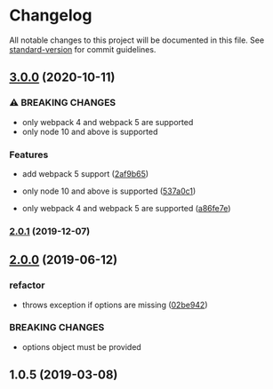 # Changelog

All notable changes to this project will be documented in this file. See [standard-version](https://github.com/conventional-changelog/standard-version) for commit guidelines.

## [3.0.0](https://github.com/lozinsky/cname-webpack-plugin/compare/v2.0.1...v3.0.0) (2020-10-11)


### ⚠ BREAKING CHANGES

* only webpack 4 and webpack 5 are supported
* only node 10 and above is supported

### Features

* add webpack 5 support ([2af9b65](https://github.com/lozinsky/cname-webpack-plugin/commit/2af9b6598d5209f9e0e326aa8012f4cab6c89625))


* only node 10 and above is supported ([537a0c1](https://github.com/lozinsky/cname-webpack-plugin/commit/537a0c1271b5f6399bcd7998188cb27024a0ab7f))
* only webpack 4 and webpack 5 are supported ([a86fe7e](https://github.com/lozinsky/cname-webpack-plugin/commit/a86fe7edef5e2f4ac18bbc576a216988fadb0483))

### [2.0.1](https://github.com/lozinsky/cname-webpack-plugin/compare/v2.0.0...v2.0.1) (2019-12-07)

## [2.0.0](https://github.com/lozinsky/cname-webpack-plugin/compare/v1.0.5...v2.0.0) (2019-06-12)


### refactor

* throws exception if options are missing ([02be942](https://github.com/lozinsky/cname-webpack-plugin/commit/02be942))


### BREAKING CHANGES

* options object must be provided



<a name="1.0.5"></a>
## 1.0.5 (2019-03-08)
